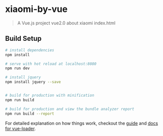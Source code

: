 # xiaomi-by-vue

> A Vue.js project
vue2.0  about xiaomi index.html

## Build Setup

``` bash
# install dependencies
npm install

# serve with hot reload at localhost:8080
npm run dev

# install jquery
npm install jquery --save


# build for production with minification
npm run build

# build for production and view the bundle analyzer report
npm run build --report
```

For detailed explanation on how things work, checkout the [guide](http://vuejs-templates.github.io/webpack/) and [docs for vue-loader](http://vuejs.github.io/vue-loader).
